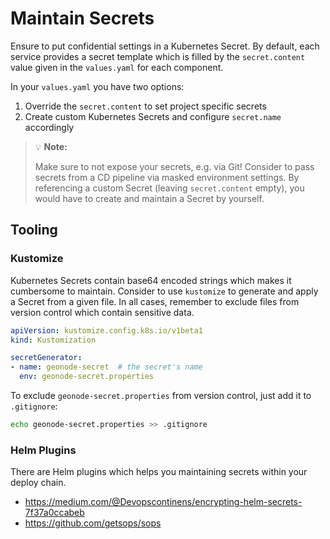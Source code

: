 # Maintain Secrets

Ensure to put confidential settings in a Kubernetes Secret.
By default, each service provides a secret template which is filled by the `secret.content` value given in the `values.yaml` for each component.

In your `values.yaml` you have two options:

1. Override the `secret.content` to set project specific secrets
1. Create custom Kubernetes Secrets and configure `secret.name` accordingly

> :bulb: **Note:**
>
> Make sure to not expose your secrets, e.g. via Git! 
> Consider to pass secrets from a CD pipeline via masked environment settings.
> By referencing a custom Secret (leaving `secret.content` empty), you would have to create and maintain a Secret by yourself.

## Tooling


### Kustomize

Kubernetes Secrets contain base64 encoded strings which makes it cumbersome to maintain.
Consider to use `kustomize` to generate and apply a Secret from a given file.
In all cases, remember to exclude files from version control which contain sensitive data.

```yaml
apiVersion: kustomize.config.k8s.io/v1beta1
kind: Kustomization

secretGenerator:
- name: geonode-secret  # the secret's name
  env: geonode-secret.properties
```

To exclude `geonode-secret.properties` from version control, just add it to `.gitignore`:

```sh
echo geonode-secret.properties >> .gitignore
```

### Helm Plugins

There are Helm plugins which helps you maintaining secrets within your deploy chain.

* https://medium.com/@Devopscontinens/encrypting-helm-secrets-7f37a0ccabeb
* https://github.com/getsops/sops
